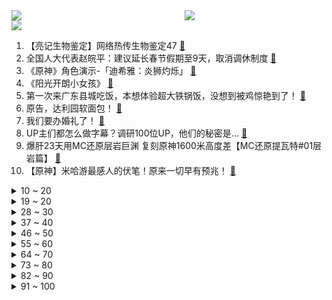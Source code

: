 <div >
	<a style="float:left;width:55%;" href = "https://github.com/anuraghazra/github-readme-stats">
	 <img src = "https://github-readme-stats.vercel.app/api?username=iuuuuuaena&theme=buefy&show_icons=true"/>
	</a>
	<a  style="float:right;width:45%" href = "https://github.com/anuraghazra/github-readme-stats">
	 <img  src="https://github-readme-stats.vercel.app/api/top-langs/?username=anuraghazra&layout=compact"/>
	</a>
	</div>

[![](https://img.shields.io/badge/jxd-@jxdgogogo.xyz-yellowgreen.svg)](https://www.jxdgogogo.xyz)<br>
1. 【亮记生物鉴定】网络热传生物鉴定47 [:link:](//www.bilibili.com/video/BV1yM411j7NG) <br>
2. 全国人大代表赵皖平：建议延长春节假期至9天，取消调休制度 [:link:](//www.bilibili.com/video/BV13Y4y117Ab) <br>
3. 《原神》角色演示-「迪希雅：炎狮灼烁」 [:link:](//www.bilibili.com/video/BV1Fo4y1a7Q9) <br>
4. 《阳光开朗小女孩》 [:link:](//www.bilibili.com/video/BV1eb411X7Br) <br>
5. 第一次来广东县城吃饭，本想体验超大铁锅饭，没想到被鸡惊艳到了！ [:link:](//www.bilibili.com/video/BV1fs4y1j7hD) <br>
6. 原告，达利园软面包！ [:link:](//www.bilibili.com/video/BV1Z24y1G7mT) <br>
7. 我们要办婚礼了！ [:link:](//www.bilibili.com/video/BV1aA411y7kD) <br>
8. UP主们都怎么做字幕？调研100位UP，他们的秘密是... [:link:](//www.bilibili.com/video/BV1GY4y1U7oq) <br>
9. 爆肝23天用MC还原层岩巨渊  复刻原神1600米高度差【MC还原提瓦特#01层岩篇】 [:link:](//www.bilibili.com/video/BV1sb411X7Vh) <br>
10. 【原神】米哈游最感人的伏笔！原来一切早有预兆！ [:link:](//www.bilibili.com/video/BV1H84y1E742) <br>
<details>
<summary>10 ~ 20</summary>

11. 为了听剑魔的笑声，我自制了lol全英雄语音网站！ [:link:](//www.bilibili.com/video/BV1Qy4y1o7BP) <br>
12. mystery of love [:link:](//www.bilibili.com/video/BV1m84y1774Z) <br>
13. 骑行大兴安岭，运气爆棚入住路边玻璃房，这里是全球唯一爱情坐标点 [:link:](//www.bilibili.com/video/BV18L411Z7xJ) <br>
14. 【CSGO整活】这不比龙狙好使？手感一下上来了。 [:link:](//www.bilibili.com/video/BV1aM411E77T) <br>
15. 【中英字幕】剪刀石头布，但是AI作画 [:link:](//www.bilibili.com/video/BV1UY4y127Eb) <br>
16. 被爱当然值得记录啦 [:link:](//www.bilibili.com/video/BV1z24y1G7Bk) <br>
17. 璃 月 摇 子 [:link:](//www.bilibili.com/video/BV1QD4y1g7W6) <br>
18. 只有我在这些事情上敏感吗？！ [:link:](//www.bilibili.com/video/BV1224y1V7Vm) <br>
19. 【罗翔】如何面对荒诞、拒绝荒诞，观《七号房的礼物》有感 [:link:](//www.bilibili.com/video/BV1Nb411X7QR) <br>
</details>
<details>
<summary>19 ~ 20</summary>

20. 黑人穿越被当成奴隶拍卖 直接笑尿《穿越之旅》完整版 [:link:](//www.bilibili.com/video/BV1224y1J7iD) <br>
21. 我瞎编了一个护肤成分，请了位明星“代言”... [:link:](//www.bilibili.com/video/BV12Y4y127rj) <br>
22. 老师，别骂了 [:link:](//www.bilibili.com/video/BV13Y4y1m77r) <br>
23. 当你去帮女朋友吵架时发现她是错的 [:link:](//www.bilibili.com/video/BV1vj411F7Ag) <br>
24. 正吃路边摊臭豆腐淀粉肠遇到新型骗局正吃路边摊臭豆腐淀粉肠遇到新型骗局笔记 [:link:](//www.bilibili.com/video/BV1Dy4y1o7uq) <br>
25. 京 海 军 火 商 [:link:](//www.bilibili.com/video/BV1c24y1V7m4) <br>
26. 爆肝一个月！4w枚【订书钉】编制银鳞软甲 [:link:](//www.bilibili.com/video/BV1LA41117Vr) <br>
27. 应该没有大厨教你如何洗菜 [:link:](//www.bilibili.com/video/BV1hs4y1o7g7) <br>
28. 线下试吃！原神联动必胜客的套餐好吃吗？商业逻辑是？ [:link:](//www.bilibili.com/video/BV1o24y1G7xL) <br>
</details>
<details>
<summary>28 ~ 30</summary>

29. 外面7快一碗伤心凉粉，在家3块都不要，做法比喝水都要简单 [:link:](//www.bilibili.com/video/BV1ig4y1H7vF) <br>
30. 唱的太投入了. [:link:](//www.bilibili.com/video/BV1Hs4y177RZ) <br>
31. 人工智能帮我推荐餐厅，结果选了我们最讨厌的一家？【凭啥这么贵ep53-蓝蛙】 [:link:](//www.bilibili.com/video/BV1G84y1E7m6) <br>
32. 这才是大学生该有的快乐生活！ [:link:](//www.bilibili.com/video/BV1xD4y1g7LD) <br>
33. 王老菊教你出千换牌 [:link:](//www.bilibili.com/video/BV1HM4y1o7Hc) <br>
34. 看封面不知道在干嘛。 [:link:](//www.bilibili.com/video/BV1nM411E7A2) <br>
35. “白鸽只因羽毛洁白，却能被冠以和平之意” [:link:](//www.bilibili.com/video/BV1Ss4y1Z7WP) <br>
36. 飞花令再遇女粉，这诗词储备太超纲了！ [:link:](//www.bilibili.com/video/BV1wj411F7b4) <br>
37. 假如来到上海 我有不一样的玩法 [:link:](//www.bilibili.com/video/BV1wg4y1n7iL) <br>
</details>
<details>
<summary>37 ~ 40</summary>

38. 这把七圣召唤，一辈子只能玩一次 [:link:](//www.bilibili.com/video/BV1wY4y1m7He) <br>
39. 当 代 年 轻 人 现 状 [:link:](//www.bilibili.com/video/BV1ks4y1j7Fn) <br>
40. 新年巡剪还从重庆开始！这次是给山火救援队的蓝朋友理发！！ [:link:](//www.bilibili.com/video/BV1BL411Z7Du) <br>
41. 看看我的家族基因吧～ [:link:](//www.bilibili.com/video/BV1GM411w76X) <br>
42. 路 的 尽 头 是 什 么 ？ [:link:](//www.bilibili.com/video/BV1kM4y1d7Fr) <br>
43. 不装了，直接阳谋 [:link:](//www.bilibili.com/video/BV1154y1g7c1) <br>
44. 警告！观看可能会造成认知污染《动物园怪谈》游戏全结局实况流程！ [:link:](//www.bilibili.com/video/BV1DA411y7Ep) <br>
45. 这还减个屁的肥呀 [:link:](//www.bilibili.com/video/BV1KD4y1u7rN) <br>
46. 警惕，现代科技即将席卷印度街头！ [:link:](//www.bilibili.com/video/BV1fA41117v9) <br>
</details>
<details>
<summary>46 ~ 50</summary>

47. 𝒄𝒊𝒕𝒚 𝒐𝒇 𝒔𝒕𝒂𝒓𝒔 250个绝美镜头 带你看完豆瓣TOP250 肖申克的救赎 阿甘正传 霸王别姬 超脱 千与千寻 楚门的世界 [:link:](//www.bilibili.com/video/BV1g84y1n72h) <br>
48. 片 名 为 寄 22 [:link:](//www.bilibili.com/video/BV1a54y137xm) <br>
49. 吸毒明星在洗白，而一线民警在找线人尸体.... [:link:](//www.bilibili.com/video/BV1Pj411F76f) <br>
50. 【魂⭐炸⭐了】我们的决斗可是魂破天际的啊啊啊啊啊啊啊啊啊啊啊！！！ [:link:](//www.bilibili.com/video/BV1q24y1n7HQ) <br>
51. 做一个外卖骑手能赚多少钱？还能倒贴钱？【慧小媛】 [:link:](//www.bilibili.com/video/BV1a84y1E7bw) <br>
52. 时隔9年重回特斯拉上班，比做UP主还卷? [:link:](//www.bilibili.com/video/BV1Ag4y1n75Y) <br>
53. “这大概就是人养狗的原因” [:link:](//www.bilibili.com/video/BV1Cs4y1f78a) <br>
54. 8只番茄，不加水，炖牛肉，快去试！！ [:link:](//www.bilibili.com/video/BV1UA411C71Z) <br>
55. 状元及第，发明宋体，你还听过哪些关于秦桧的谣言？ [:link:](//www.bilibili.com/video/BV1dM4y1d7SD) <br>
</details>
<details>
<summary>55 ~ 60</summary>

56. BBGG正义质疑狮子喵！请你回应 [:link:](//www.bilibili.com/video/BV1y24y1G77C) <br>
57. 十块钱，十分钟，九道省钱极速早餐，既快又省还要够手残 [:link:](//www.bilibili.com/video/BV1C24y1G7TE) <br>
58. 把我整不会了。。。 [:link:](//www.bilibili.com/video/BV1Cv4y1e7Pc) <br>
59. 上班主打一个勤俭持家！ [:link:](//www.bilibili.com/video/BV14X4y1Q7pn) <br>
60. 深度|| 蜀亡前夜，蜀汉如何信仰崩塌？ [:link:](//www.bilibili.com/video/BV11M4y1d7uu) <br>
61. 五个大肉，这才是坦克荣耀！ [:link:](//www.bilibili.com/video/BV1yM411j7dD) <br>
62. 世界第一！我们破解了《柠檬小姐》里的全部秘密！ [:link:](//www.bilibili.com/video/BV1V24y1V7WG) <br>
63. 静电章鱼 [:link:](//www.bilibili.com/video/BV1JM4y1f7Kx) <br>
64. 复制百万点赞10道中式素菜，素食婆婆狂喜！肉食公公哭泣！ [:link:](//www.bilibili.com/video/BV1MA411y7sU) <br>
</details>
<details>
<summary>64 ~ 70</summary>

65. 厨房调料怎么选不踩坑，把我的经验分享一下，希望能帮助到大家，顺序是，香油，白胡椒，花椒，酱油，醋，和“重灾区”的料酒 [:link:](//www.bilibili.com/video/BV1ko4y1a7sW) <br>
66. 试吃封神级“童年洗脑广告产品”究竟是个啥味道？？？ [:link:](//www.bilibili.com/video/BV1uj411G7tu) <br>
67. 【STN快报第七季06】玩了原子之心我爱上了X box [:link:](//www.bilibili.com/video/BV1eg4y1H7Zb) <br>
68. 好怪，再看一眼 [:link:](//www.bilibili.com/video/BV1G84y1n74D) <br>
69. 看了监控，却发现这样的事，结果令人无语 [:link:](//www.bilibili.com/video/BV1o24y1b799) <br>
70. 如何让键盘发出老婆的叫声 ( 二 ) [:link:](//www.bilibili.com/video/BV1Us4y1Z7Vp) <br>
71. 【怀旧经典】阿桑《一直很安静》经典神曲！《仙剑奇侠传》插曲 [:link:](//www.bilibili.com/video/BV1Zj41137VN) <br>
72. 用1美元，10美元，100美元在美国分别能吃到什么汉堡！你们觉得哪种体验最值呢？ [:link:](//www.bilibili.com/video/BV1ns4y1j7ir) <br>
73. Love Story（全文跑调版） [:link:](//www.bilibili.com/video/BV1QM4y1Z7Mu) <br>
</details>
<details>
<summary>73 ~ 80</summary>

74. 兆惠·前半生：乾隆朝第一神将，平准战争，杀穿西北？【乾隆往事】 [:link:](//www.bilibili.com/video/BV1ej41137AY) <br>
75. 我被抖音50万粉丝博主抄袭了！做了三年的视频成果被窃取！ [:link:](//www.bilibili.com/video/BV1Lj411G7Fn) <br>
76. 我怎么这么倒霉，我真的拴Q [:link:](//www.bilibili.com/video/BV1TY4y1m7nZ) <br>
77. 恋如雨止｜我愿称小松菜奈为漫改女王 [:link:](//www.bilibili.com/video/BV1vx4y1F7XB) <br>
78. 如何区分原浆和泡水的科技虾仁 [:link:](//www.bilibili.com/video/BV1hM4y1R72L) <br>
79. 男人天生残疾，为练成江湖第一，练武练到痴魔，超燃动作电影 [:link:](//www.bilibili.com/video/BV1ws4y1f7Kx) <br>
80. 【小短片】须 弥 才 子 现 状 [:link:](//www.bilibili.com/video/BV1qY411C7uu) <br>
81. 一个家有两个购物狂。 [:link:](//www.bilibili.com/video/BV1VM411j7yA) <br>
82. 大堂经理帮老板买房子 [:link:](//www.bilibili.com/video/BV1YM4y1o7cV) <br>
</details>
<details>
<summary>82 ~ 90</summary>

83. 【我的世界】神秘海底城市 [:link:](//www.bilibili.com/video/BV1bv4y1e76R) <br>
84. 请艾特黄油手孔老师观看此视频 [:link:](//www.bilibili.com/video/BV1TM411j7W8) <br>
85. 硬核历史 || 跳出王朝视角，看中国历史的隐藏主线 [:link:](//www.bilibili.com/video/BV1F54y137F1) <br>
86. 【JUMP】电动轮椅，交通工具的最终答案 [:link:](//www.bilibili.com/video/BV1bs4y1f72n) <br>
87. “夕阳下的舞者” [:link:](//www.bilibili.com/video/BV1nX4y197c7) <br>
88. 肯爷爷新品瀑布芝士牛肉堡,单点34元,真的有那么多芝士吗? [:link:](//www.bilibili.com/video/BV1sL411Z7hA) <br>
89. 用原子之心的方式打开橘子洲 [:link:](//www.bilibili.com/video/BV1z24y1G7oh) <br>
90. 能玩一辈子的原版生存！！【第一期】 [:link:](//www.bilibili.com/video/BV15X4y197kT) <br>
91. 动漫里那些无法超越的台词和画面！！ [:link:](//www.bilibili.com/video/BV1tg4y1J7zo) <br>
</details>
<details>
<summary>91 ~ 100</summary>

92. 就离谱！到底是谁发明的这种吃法？！ [:link:](//www.bilibili.com/video/BV15s4y1f7dT) <br>
93. 一款专门坑农村老人的产品，尽量让家里人避坑 [:link:](//www.bilibili.com/video/BV1Cv4y1a7Zq) <br>
94. 这些狩猎女性的陷阱,你必须要知道 [:link:](//www.bilibili.com/video/BV1Q54y1g77R) <br>
95. 这特产我应该是再也不会碰了 [:link:](//www.bilibili.com/video/BV1Bb411X7F6) <br>
96. 壮姐：这很难嘛… [:link:](//www.bilibili.com/video/BV15Y411r7an) <br>
97. 我说帅哥怎么越来越少，原来都去演叔叔了 [:link:](//www.bilibili.com/video/BV1hY411C7rb) <br>
98. 她自有她的风情 [:link:](//www.bilibili.com/video/BV1RY4y1y7PZ) <br>
99. 带大胃王给小翠送礼物，结果发现小翠今天生日。小翠处境非常糟糕，让人心疼 [:link:](//www.bilibili.com/video/BV1Nj411F7ny) <br>
100. [GOING SEVENTEEN] EP.65 GOING公司郊游会 [:link:](//www.bilibili.com/video/BV1Ts4y1L7L9) <br>
</details>
